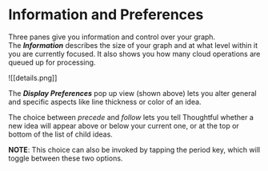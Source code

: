 # Information and Preferences

Three panes give you information and control over your graph. The **_Information_** describes the size of your graph and at what level within it you are currently focused. It also shows you how many cloud operations are queued up for processing.

![[details.png]]

The **_Display Preferences_** pop up view (shown above) lets you alter general and specific aspects like line thickness or color of an idea.

The choice between _precede_ and _follow_ lets you tell Thoughtful whether a new idea will appear above or below your current one, or at the top or bottom of the list of child ideas.

**NOTE**: This choice can also be invoked by tapping the period key, which will toggle between these two options.